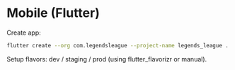 # Mobile (Flutter)
Create app:
```bash
flutter create --org com.legendsleague --project-name legends_league .
```
Setup flavors: dev / staging / prod (using flutter_flavorizr or manual).
